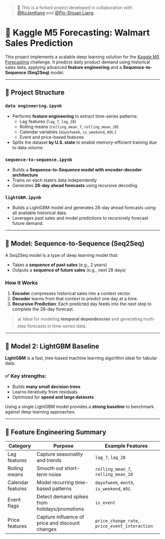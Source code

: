 > 🔗 This is a forked project developed in collaboration with [@KoJenKang](https://github.com/KoJenKang) and [@Pin-Shiuan Liang](https://github.com/rachellg99).
# 🛒 Kaggle M5 Forecasting: Walmart Sales Prediction

This project implements a scalable deep learning solution for the [Kaggle M5 Forecasting](https://www.kaggle.com/competitions/m5-forecasting-accuracy) challenge. It predicts daily product demand using historical sales data, applying advanced **feature engineering** and a **Sequence-to-Sequence (Seq2Seq)** model.

---

## 📂 Project Structure

### `data engineering.ipynb`
- Performs **feature engineering** to extract time-series patterns:
  - Lag features (`lag_7`, `lag_28`)
  - Rolling means (`rolling_mean_7`, `rolling_mean_28`)
  - Calendar variables (`dayofweek`, `is_weekend`, etc.)
  - Event and price-based features
- Splits the dataset **by U.S. state** to enable memory-efficient training due to data volume.

### `sequence-to-sequence.ipynb`
- Builds a **Sequence-to-Sequence model with encoder-decoder architecture**
- Trains on each state’s data independently
- Generates **28-day ahead forecasts** using recursive decoding

### `lightGBM.ipynb`
- Builds a LightGBM model and generates 28-day ahead forecasts using all available historical data.
- Leverages past sales and model predictions to recursively forecast future demand.
---

## 🧠 Model: Sequence-to-Sequence (Seq2Seq)

A Seq2Seq model is a type of deep learning model that:
- Takes a **sequence of past sales** (e.g., 2 years)
- Outputs a **sequence of future sales** (e.g., next 28 days)

### How It Works
1. **Encoder** compresses historical sales into a context vector.
2. **Decoder** learns from that context to predict one day at a time.
3. **Recursive Prediction**: Each predicted day feeds into the next step to complete the 28-day forecast.

> 📊 Ideal for modeling **temporal dependencies** and generating multi-step forecasts in time-series data.

---

## 🌲 Model 2: LightGBM Baseline

**LightGBM** is a fast, tree-based machine learning algorithm ideal for tabular data.

### ✅ Key strengths:
- Builds **many small decision trees**
- Learns iteratively from residuals
- Optimized for **speed and large datasets**

Using a single LightGBM model provides a **strong baseline** to benchmark against deep learning approaches.

---
## 📌 Feature Engineering Summary

| Category              | Purpose                                                          | Example Features                        |
|-----------------------|------------------------------------------------------------------|-----------------------------------------|
| Lag features          | Capture seasonality and trends                                  | `lag_7`, `lag_28`                        |
| Rolling means         | Smooth out short-term noise                                     | `rolling_mean_7`, `rolling_mean_28`      |
| Calendar features     | Model recurring time-based patterns                             | `dayofweek`, `month`, `is_weekend`, etc.|
| Event flags           | Detect demand spikes from holidays/promotions                   | `is_event`                              |
| Price features        | Capture influence of price and discount changes                 | `price_change_rate`, `price_event_interaction` |
